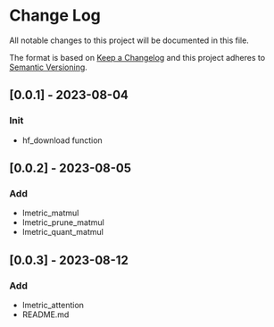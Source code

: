 # Change Log

All notable changes to this project will be documented in this file.

The format is based on [Keep a Changelog](http://keepachangelog.com/)
and this project adheres to [Semantic Versioning](http://semver.org/).

## [0.0.1] - 2023-08-04

### Init

- hf_download function

## [0.0.2] - 2023-08-05

### Add

- lmetric_matmul
- lmetric_prune_matmul
- lmetric_quant_matmul

## [0.0.3] - 2023-08-12

### Add

- lmetric_attention
- README.md